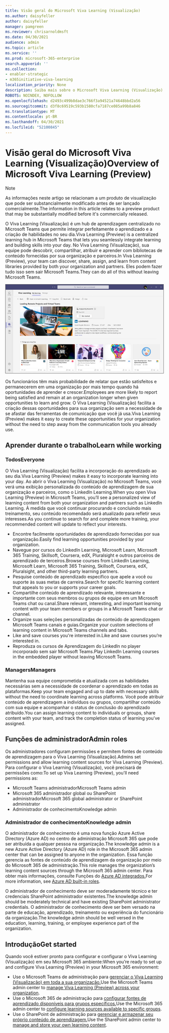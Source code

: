 ```yaml
---
title: Visão geral do Microsoft Viva Learning (Visualização)
ms.author: daisyfeller
author: daisyfeller
manager: pamgreen
ms.reviewer: chrisarnoldmsft
ms.date: 04/30/2021
audience: admin
ms.topic: article
ms.service: ''
ms.prod: microsoft-365-enterprise
search.appverid: ''
ms.collection:
- enabler-strategic
- m365initiative-viva-learning
localization_priority: None
description: Saiba mais sobre o Microsoft Viva Learning (Visualização) em seu Microsoft 365 ambiente.
ROBOTS: NOINDEX, NOFOLLOW
ms.openlocfilehash: d2493c499b8dae3c766f3a94521a74648bbd2a56
ms.sourcegitcommit: d3f8c69519c593b1580cfa7187ce085a99b8a846
ms.translationtype: MT
ms.contentlocale: pt-BR
ms.lasthandoff: 04/30/2021
ms.locfileid: "52100845"
---
```

# <a name="overview-of-microsoft-viva-learning-preview"></a><span data-ttu-id="5e492-103">Visão geral do Microsoft Viva Learning (Visualização)</span><span class="sxs-lookup"><span data-stu-id="5e492-103">Overview of Microsoft Viva Learning (Preview)</span></span> 

> [!NOTE]
> <span data-ttu-id="5e492-104">As informações neste artigo se relacionam a um produto de visualização que pode ser substancialmente modificado antes de ser lançado comercialmente.</span><span class="sxs-lookup"><span data-stu-id="5e492-104">The information in this article relates to a preview product that may be substantially modified before it's commercially released.</span></span> 

<span data-ttu-id="5e492-105">O Viva Learning (Visualização) é um hub de aprendizagem centralizado no Microsoft Teams que permite integrar perfeitamente o aprendizado e a criação de habilidades no seu dia.</span><span class="sxs-lookup"><span data-stu-id="5e492-105">Viva Learning (Preview) is a centralized learning hub in Microsoft Teams that lets you seamlessly integrate learning and building skills into your day.</span></span> <span data-ttu-id="5e492-106">No Viva Learning (Visualização), sua equipe pode descobrir, compartilhar, atribuir e aprender com bibliotecas de conteúdo fornecidas por sua organização e parceiros.</span><span class="sxs-lookup"><span data-stu-id="5e492-106">In Viva Learning (Preview), your team can discover, share, assign, and learn from content libraries provided by both your organization and partners.</span></span> <span data-ttu-id="5e492-107">Eles podem fazer tudo isso sem sair Microsoft Teams.</span><span class="sxs-lookup"><span data-stu-id="5e492-107">They can do all of this without leaving Microsoft Teams.</span></span>

   ![Captura de tela da página inicial do Viva Learning (Visualização) Teams.](../media/learning/learning-home-teams.png)
 
<span data-ttu-id="5e492-109">Os funcionários têm mais probabilidade de relatar que estão satisfeitos e permanecerem em uma organização por mais tempo quando há oportunidades de aprender e crescer.</span><span class="sxs-lookup"><span data-stu-id="5e492-109">Employees are more likely to report being satisfied and remain at an organization longer when given opportunities to learn and grow.</span></span> <span data-ttu-id="5e492-110">O Viva Learning (Visualização) facilita a criação dessas oportunidades para sua organização sem a necessidade de se afastar das ferramentas de comunicação que você já usa.</span><span class="sxs-lookup"><span data-stu-id="5e492-110">Viva Learning (Preview) makes it easy to create these opportunities for your organization without the need to step away from the communication tools you already use.</span></span>

## <a name="learn-while-working"></a><span data-ttu-id="5e492-111">Aprender durante o trabalho</span><span class="sxs-lookup"><span data-stu-id="5e492-111">Learn while working</span></span>

### <a name="everyone"></a><span data-ttu-id="5e492-112">Todos</span><span class="sxs-lookup"><span data-stu-id="5e492-112">Everyone</span></span>

<span data-ttu-id="5e492-113">O Viva Learning (Visualização) facilita a incorporação do aprendizado ao seu dia.</span><span class="sxs-lookup"><span data-stu-id="5e492-113">Viva Learning (Preview) makes it easy to incorporate learning into your day.</span></span> <span data-ttu-id="5e492-114">Ao abrir o Viva Learning (Visualização) no Microsoft Teams, você verá uma exibição personalizada do conteúdo de aprendizagem de sua organização e parceiros, como o LinkedIn Learning.</span><span class="sxs-lookup"><span data-stu-id="5e492-114">When you open Viva Learning (Preview) in Microsoft Teams, you’ll see a personalized view of learning content from both your organization and partners such as LinkedIn Learning.</span></span> <span data-ttu-id="5e492-115">À medida que você continuar procurando e concluindo mais treinamento, seu conteúdo recomendado será atualizado para refletir seus interesses.</span><span class="sxs-lookup"><span data-stu-id="5e492-115">As you continue to search for and complete more training, your recommended content will update to reflect your interests.</span></span>

- <span data-ttu-id="5e492-116">Encontre facilmente oportunidades de aprendizado fornecidas por sua organização.</span><span class="sxs-lookup"><span data-stu-id="5e492-116">Easily find learning opportunities provided by your organization.</span></span>
- <span data-ttu-id="5e492-117">Navegue por cursos do LinkedIn Learning, Microsoft Learn, Microsoft 365 Training, Skillsoft, Coursera, edX, Pluralsight e outros parceiros de aprendizado de terceiros.</span><span class="sxs-lookup"><span data-stu-id="5e492-117">Browse courses from LinkedIn Learning, Microsoft Learn, Microsoft 365 Training, Skillsoft, Coursera, edX, Pluralsight, and other third-party learning partners.</span></span>
- <span data-ttu-id="5e492-118">Pesquise conteúdo de aprendizado específico que apele a você ou suporte às suas metas de carreira.</span><span class="sxs-lookup"><span data-stu-id="5e492-118">Search for specific learning content that appeals to you or supports your career goals.</span></span>
- <span data-ttu-id="5e492-119">Compartilhe conteúdo de aprendizado relevante, interessante e importante com seus membros ou grupos de equipe em um Microsoft Teams chat ou canal.</span><span class="sxs-lookup"><span data-stu-id="5e492-119">Share relevant, interesting, and important learning content with your team members or groups in a Microsoft Teams chat or channel.</span></span>
- <span data-ttu-id="5e492-120">Organize suas seleções personalizadas de conteúdo de aprendizagem Microsoft Teams canais e guias.</span><span class="sxs-lookup"><span data-stu-id="5e492-120">Organize your custom selections of learning content in Microsoft Teams channels and tabs.</span></span>
- <span data-ttu-id="5e492-121">Like and save courses you're interested in.</span><span class="sxs-lookup"><span data-stu-id="5e492-121">Like and save courses you’re interested in.</span></span>
- <span data-ttu-id="5e492-122">Reproduza os cursos de Aprendizagem do LinkedIn no player incorporado sem sair Microsoft Teams.</span><span class="sxs-lookup"><span data-stu-id="5e492-122">Play LinkedIn Learning courses in the embedded player without leaving Microsoft Teams.</span></span>

### <a name="managers"></a><span data-ttu-id="5e492-123">Managers</span><span class="sxs-lookup"><span data-stu-id="5e492-123">Managers</span></span>

<span data-ttu-id="5e492-124">Mantenha sua equipe comprometida e atualizada com as habilidades necessárias sem a necessidade de coordenar o aprendizado em todas as plataformas.</span><span class="sxs-lookup"><span data-stu-id="5e492-124">Keep your team engaged and up to date with necessary skills without the need to coordinate learning across platforms.</span></span> <span data-ttu-id="5e492-125">Você pode atribuir conteúdo de aprendizagem a indivíduos ou grupos, compartilhar conteúdo com sua equipe e acompanhar o status de conclusão do aprendizado atribuído.</span><span class="sxs-lookup"><span data-stu-id="5e492-125">You can assign learning content to individuals or groups, share content with your team, and track the completion status of learning you’ve assigned.</span></span>

## <a name="admin-roles"></a><span data-ttu-id="5e492-126">Funções de administrador</span><span class="sxs-lookup"><span data-stu-id="5e492-126">Admin roles</span></span>

<span data-ttu-id="5e492-127">Os administradores configuram permissões e permitem fontes de conteúdo de aprendizagem para o Viva Learning (Visualização).</span><span class="sxs-lookup"><span data-stu-id="5e492-127">Admins set permissions and allow learning content sources for Viva Learning (Preview).</span></span> <span data-ttu-id="5e492-128">Para configurar o Viva Learning (Visualização), você precisará de permissões como:</span><span class="sxs-lookup"><span data-stu-id="5e492-128">To set up Viva Learning (Preview), you'll need permissions as:</span></span>

- <span data-ttu-id="5e492-129">Microsoft Teams administrador</span><span class="sxs-lookup"><span data-stu-id="5e492-129">Microsoft Teams admin</span></span>
- <span data-ttu-id="5e492-130">Microsoft 365 administrador global ou SharePoint administrador</span><span class="sxs-lookup"><span data-stu-id="5e492-130">Microsoft 365 global administrator or SharePoint administrator</span></span>
- <span data-ttu-id="5e492-131">Administrador de conhecimento</span><span class="sxs-lookup"><span data-stu-id="5e492-131">Knowledge admin</span></span>

### <a name="knowledge-admin"></a><span data-ttu-id="5e492-132">Administrador de conhecimento</span><span class="sxs-lookup"><span data-stu-id="5e492-132">Knowledge admin</span></span>

<span data-ttu-id="5e492-133">O administrador de conhecimento é uma nova função Azure Active Directory (Azure AD) no centro de administração Microsoft 365 que pode ser atribuída a qualquer pessoa na organização.</span><span class="sxs-lookup"><span data-stu-id="5e492-133">The knowledge admin is a new Azure Active Directory (Azure AD) role in the Microsoft 365 admin center that can be assigned to anyone in the organization.</span></span> <span data-ttu-id="5e492-134">Essa função gerencia as fontes de conteúdo de aprendizagem da organização por meio do Microsoft 365 de administração.</span><span class="sxs-lookup"><span data-stu-id="5e492-134">This role manages the organization’s learning content sources through the Microsoft 365 admin center.</span></span> <span data-ttu-id="5e492-135">Para obter mais informações, consulte Funções do [Azure AD integrados.](/azure/active-directory/roles/permissions-reference#knowledge-administrator)</span><span class="sxs-lookup"><span data-stu-id="5e492-135">For more information, see [Azure AD built-in roles](/azure/active-directory/roles/permissions-reference#knowledge-administrator).</span></span>

<span data-ttu-id="5e492-136">O administrador de conhecimento deve ser moderadamente técnico e ter credenciais SharePoint administrador existentes.</span><span class="sxs-lookup"><span data-stu-id="5e492-136">The knowledge admin should be moderately technical and have existing SharePoint administrator credentials.</span></span> <span data-ttu-id="5e492-137">O administrador de conhecimento deve ser bem versado na parte de educação, aprendizado, treinamento ou experiência do funcionário da organização.</span><span class="sxs-lookup"><span data-stu-id="5e492-137">The knowledge admin should be well versed in the education, learning, training, or employee experience part of the organization.</span></span>

## <a name="get-started"></a><span data-ttu-id="5e492-138">Introdução</span><span class="sxs-lookup"><span data-stu-id="5e492-138">Get started</span></span>

<span data-ttu-id="5e492-139">Quando você estiver pronto para configurar e configurar o Viva Learning (Visualização) em seu Microsoft 365 ambiente:</span><span class="sxs-lookup"><span data-stu-id="5e492-139">When you’re ready to set up and configure Viva Learning (Preview) in your Microsoft 365 environment:</span></span>

- <span data-ttu-id="5e492-140">Use o Microsoft Teams de administração para [gerenciar o Viva Learning (Visualização) em toda a sua organização.](set-up-teams-admin-center.md)</span><span class="sxs-lookup"><span data-stu-id="5e492-140">Use the Microsoft Teams admin center to [manage Viva Learning (Preview) across your organization](set-up-teams-admin-center.md).</span></span>
- <span data-ttu-id="5e492-141">Use o Microsoft 365 de administração para [configurar fontes de aprendizado disponíveis para grupos específicos.](content-sources-365-admin-center.md)</span><span class="sxs-lookup"><span data-stu-id="5e492-141">Use the Microsoft 365 admin center to [configure learning sources available to specific groups](content-sources-365-admin-center.md).</span></span>
- <span data-ttu-id="5e492-142">Use o SharePoint de administração para [gerenciar e armazenar seu próprio conteúdo de aprendizagem.](configure-sharepoint-content-source.md)</span><span class="sxs-lookup"><span data-stu-id="5e492-142">Use the SharePoint admin center to [manage and store your own learning content](configure-sharepoint-content-source.md).</span></span>




